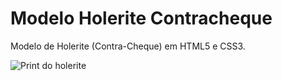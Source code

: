 # Modelo Holerite Contracheque

Modelo de Holerite (Contra-Cheque) em HTML5 e CSS3.

![Print do holerite](https://i.imgur.com/wWBDbMT.png)
